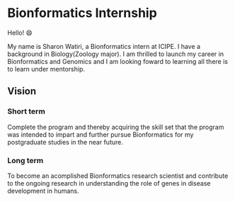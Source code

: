 # Bionformatics Internship
Hello! 😄

My name is Sharon Watiri, a Bionformatics intern  at ICIPE. I have a background in Biology(Zoology major). I am  thrilled to launch my career in Bionformatics and Genomics and I am looking foward to learning all there is to learn under mentorship.

## Vision
### Short term 
Complete the program and thereby acquiring the skill set that the program was intended to impart and further pursue Bionformatics for my postgraduate studies in the near future.

### Long term 
To become an acomplished Bionformatics research scientist and contribute to the ongoing research in understanding the role of genes in disease development in humans.
